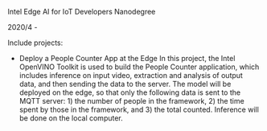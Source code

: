 Intel Edge AI for IoT Developers Nanodegree

2020/4 - 

Include projects:

* Deploy a People Counter App at the Edge
In this project, the Intel OpenVINO Toolkit is used to build the People Counter application, which includes inference on input video, extraction and analysis of output data, and then sending the data to the server. The model will be deployed on the edge, so that only the following data is sent to the MQTT server: 1) the number of people in the framework, 2) the time spent by those in the framework, and 3) the total counted. Inference will be done on the local computer.
